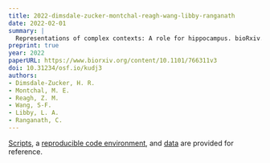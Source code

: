 ```yaml
---
title: 2022-dimsdale-zucker-montchal-reagh-wang-libby-ranganath
date: 2022-02-01
summary: |
  Representations of complex contexts: A role for hippocampus. bioRxiv.
preprint: true  
year: 2022
paperURL: https://www.biorxiv.org/content/10.1101/766311v3
doi: 10.31234/osf.io/kudj3
authors:
- Dimsdale-Zucker, H. R.
- Montchal, M. E.
- Reagh, Z. M. 
- Wang, S-F.
- Libby, L. A.
- Ranganath, C.
---
```


[Scripts](https://github.com/hallez/tempcon_pub), a [reproducible code environment](https://codeocean.com/capsule/6183105/), and
[data](https://osf.io/qfcjg/) are provided for reference.
